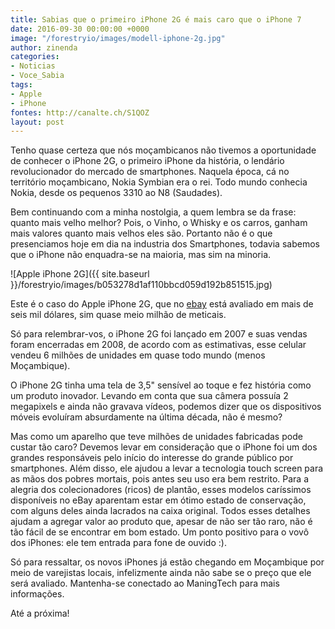 ```yaml
---
title: Sabias que o primeiro iPhone 2G é mais caro que o iPhone 7
date: 2016-09-30 00:00:00 +0000
image: "/forestryio/images/modell-iphone-2g.jpg"
author: zinenda
categories:
- Noticias
- Voce_Sabia
tags:
- Apple
- iPhone
fontes: http://canalte.ch/S1QOZ
layout: post
---
```

Tenho quase certeza que nós moçambicanos não tivemos a oportunidade de conhecer o iPhone 2G, o primeiro iPhone da história, o lendário revolucionador do mercado de smartphones.
Naquela época, cá no território moçambicano, Nokia Symbian era o rei.
Todo mundo conhecia Nokia, desde os pequenos 3310 ao N8 (Saudades).

Bem continuando com a minha nostolgia, a quem lembra se da frase: quanto mais velho melhor?
Pois, o Vinho, o Whisky e os carros, ganham mais valores quanto mais velhos eles são.
Portanto não é o que presenciamos hoje em dia na industria dos Smartphones, todavia sabemos que o iPhone não enquadra-se na maioria, mas sim na minoria.

![Apple iPhone 2G]({{ site.baseurl }}/forestryio/images/b053278d1af110bbcd059d192b851515.jpg)

Este é o caso do Apple iPhone 2G, que no [ebay](http://ebay.com) está avaliado em mais de seis mil dólares, sim quase meio milhão de meticais.

Só para relembrar-vos, o iPhone 2G foi lançado em 2007 e suas vendas foram encerradas em 2008, de acordo com as estimativas, esse celular vendeu 6 milhões de unidades em quase todo mundo (menos Moçambique).

O iPhone 2G tinha uma tela de 3,5" sensível ao toque e fez história como um produto inovador. Levando em conta que sua câmera possuía 2 megapixels e ainda não gravava vídeos, podemos dizer que os dispositivos móveis evoluíram absurdamente na última década, não é mesmo? 

Mas como um aparelho que teve milhões de unidades fabricadas pode custar tão caro? Devemos levar em consideração que o iPhone foi um dos grandes responsáveis pelo início do interesse do grande público por smartphones. 
Além disso, ele ajudou a levar a tecnologia touch screen para as mãos dos pobres mortais, pois antes seu uso era bem restrito. Para a alegria dos colecionadores (ricos) de plantão, esses modelos caríssimos disponíveis no eBay aparentam estar em ótimo estado de conservação, com alguns deles ainda lacrados na caixa original. Todos esses detalhes ajudam a agregar valor ao produto que, apesar de não ser tão raro, não é tão fácil de se encontrar em bom estado. Um ponto positivo para o vovô dos iPhones: ele tem entrada para fone de ouvido :).

Só para ressaltar, os novos iPhones já estão chegando em Moçambique por meio de varejistas locais, infelizmente ainda não sabe se o preço que ele será avaliado.
Mantenha-se conectado ao ManingTech para mais informações.

Até a próxima!